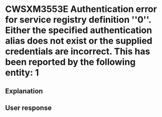 # CWSXM3553E Authentication error for service registry definition ''0''. Either the specified authentication alias does not exist or the supplied credentials are incorrect. This has been reported by the following entity: 1

## Explanation

## User response